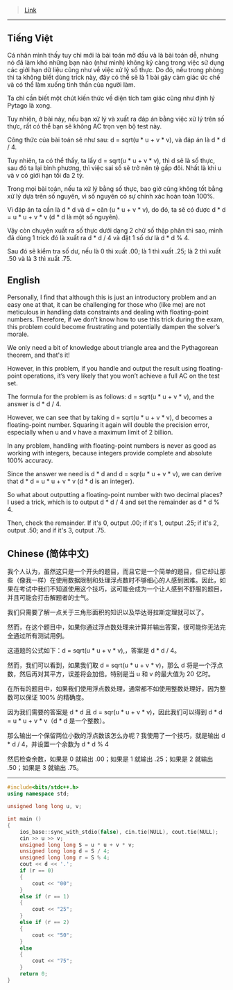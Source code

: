 > [Link](https://oj.vnoi.info/problem/olp_kc23_triangle)

---

## Tiếng Việt
Cá nhân mình thấy tuy chỉ mới là bài toán mở đầu và là bài toán dễ, nhưng nó đã làm khó những bạn nào (như mình) không kỹ càng trong việc sử dụng các giới hạn dữ liệu cũng như về việc xử lý số thực. Do đó, nếu trong phòng thi ta không biết dùng trick này, đây có thể sẽ là 1 bài gây cảm giác ức chế và có thể làm xuống tinh thần của người làm. 

Ta chỉ cần biết một chút kiến thức về diện tích tam giác cũng như định lý Pytago là xong. 

Tuy nhiên, ở bài này, nếu bạn xử lý và xuất ra đáp án bằng việc xử lý trên số thực, rất có thể bạn sẽ không AC trọn vẹn bộ test này. 

Công thức của bài toán sẽ như sau: d = sqrt(u * u + v * v), và đáp án là d * d / 4.

Tuy nhiên, ta có thể thấy, ta lấy d = sqrt(u * u + v * v), thì d sẽ là số thực, sau đó ta lại bình phương, thì việc sai số sẽ trở nên tệ gấp đôi. Nhất là khi u và v có giới hạn tối đa 2 tỷ.

Trong mọi bài toán, nếu ta xử lý bằng số thực, bao giờ cũng không tốt bằng xử lý dựa trên số nguyên, vì số nguyên có sự chính xác hoàn toàn 100%.

Vì đáp án ta cần là d * d và d = căn (u * u + v * v), do đó, ta sẽ có được d * d = u * u + v * v (d * d là một số nguyên).

Vậy còn chuyện xuất ra số thực dưới dạng 2 chữ số thập phân thì sao, mình đã dùng 1 trick đó là xuất ra d * d / 4 và đặt 1 số dư là d * d % 4.

Sau đó sẽ kiểm tra số dư, nếu là 0 thì xuất .00; là 1 thì xuất .25; là 2 thì xuất .50 và là 3 thì xuất .75.


## English
Personally, I find that although this is just an introductory problem and an easy one at that, it can be challenging for those who (like me) are not meticulous in handling data constraints and dealing with floating-point numbers. Therefore, if we don’t know how to use this trick during the exam, this problem could become frustrating and potentially dampen the solver’s morale.

We only need a bit of knowledge about triangle area and the Pythagorean theorem, and that's it!

However, in this problem, if you handle and output the result using floating-point operations, it’s very likely that you won’t achieve a full AC on the test set.

The formula for the problem is as follows: d = sqrt(u * u + v * v), and the answer is d * d / 4.

However, we can see that by taking d = sqrt(u * u + v * v), d becomes a floating-point number. Squaring it again will double the precision error, especially when u and v have a maximum limit of 2 billion.

In any problem, handling with floating-point numbers is never as good as working with integers, because integers provide complete and absolute 100% accuracy.

Since the answer we need is d * d and d = sqr(u * u + v * v), we can derive that d * d = u * u + v * v (d * d is an integer).

So what about outputting a floating-point number with two decimal places? I used a trick, which is to output d * d / 4 and set the remainder as d * d % 4.

Then, check the remainder. If it's 0, output .00; if it's 1, output .25; if it's 2, output .50; and if it's 3, output .75.

## Chinese (简体中文)

我个人认为，虽然这只是一个开头的题目，而且它是一个简单的题目，但它却让那些（像我一样）在使用数据限制和处理浮点数时不够细心的人感到困难。因此，如果在考试中我们不知道使用这个技巧，这可能会成为一个让人感到不舒服的题目，并且可能会打击解题者的士气。

我们只需要了解一点关于三角形面积的知识以及毕达哥拉斯定理就可以了。

然而，在这个题目中，如果你通过浮点数处理来计算并输出答案，很可能你无法完全通过所有测试用例。

这道题的公式如下：d = sqrt(u * u + v * v),，答案是 d * d / 4。

然而，我们可以看到，如果我们取 d = sqrt(u * u + v * v)，那么 d 将是一个浮点数，然后再对其平方，误差将会加倍。特别是当 u 和 v 的最大值为 20 亿时。

在所有的题目中，如果我们使用浮点数处理，通常都不如使用整数处理好，因为整数可以保证 100% 的精确度。

因为我们需要的答案是 d * d 且 d = sqr(u * u + v * v)，因此我们可以得到 d * d = u * u + v * v（d * d 是一个整数）。

那么输出一个保留两位小数的浮点数该怎么办呢？我使用了一个技巧，就是输出 d * d / 4，并设置一个余数为 d * d % 4

然后检查余数，如果是 0 就输出 .00；如果是 1 就输出 .25；如果是 2 就输出 .50；如果是 3 就输出 .75。

---

```cpp
#include<bits/stdc++.h>
using namespace std;

unsigned long long u, v;

int main ()
{
    ios_base::sync_with_stdio(false), cin.tie(NULL), cout.tie(NULL);
    cin >> u >> v;
    unsigned long long S = u * u + v * v;
    unsigned long long d = S / 4;
    unsigned long long r = S % 4;
    cout << d << '.';
    if (r == 0)
    {
        cout << "00";
    }
    else if (r == 1)
    {
        cout << "25";
    }
    else if (r == 2)
    {
        cout << "50";
    }
    else
    {
        cout << "75";
    }
    return 0;
}
```
